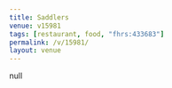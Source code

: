 ```yaml
---
title: Saddlers
venue: v15981
tags: [restaurant, food, "fhrs:433683"]
permalink: /v/15981/
layout: venue
---
```

null